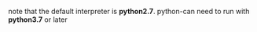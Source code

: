 note that the default interpreter is **python2.7**.
python-can need to run with **python3.7** or later
